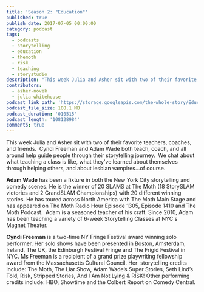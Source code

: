 ```yaml
---
title: 'Season 2: "Education"'
published: true
publish_date: 2017-07-05 00:00:00
category: podcast
tags:
  - podcasts
  - storytelling
  - education
  - themoth
  - risk
  - teaching
  - storystudio
description: "This week Julia and Asher sit with two of their favorite teachers, coaches, and friends.  Cyndi Freeman and Adam Wade both teach, coach, and all around help guide people through their storytelling journey.  We chat about what teaching a class is like, what they've learned about themselves through helping others, and about lesbian vampires...of course."
contributors:
  - asher-novek
  - julia-whitehouse
podcast_link_path: 'https://storage.googleapis.com/the-whole-story/Education%20Episode%203%20final.mp3'
podcast_file_size: 108.1 MB
podcast_duration: '010515'
podcast_length: '108128984'
comments: true
---
```



This week Julia and Asher sit with two of their favorite teachers, coaches, and friends. &nbsp;Cyndi Freeman and Adam Wade both teach, coach, and all around help guide people through their storytelling journey. &nbsp;We chat about what teaching a class is like, what they've learned about themselves through helping others, and about lesbian vampires...of course. &nbsp;&nbsp;

**Adam Wade**&nbsp;has been a fixture in both the New York City storytelling and comedy scenes. He is the winner of 20 SLAMS at The Moth (18 StorySLAM victories and 2 GrandSLAM Championships) with 20 different winning stories. He has toured across North America with The Moth Main Stage and has appeared on The Moth Radio Hour Episode 1305, Episode 1410 and The Moth Podcast. &nbsp;Adam is a seasoned teacher of his craft. Since 2010, Adam has been teaching a variety of 6-week Storytelling Classes at NYC's Magnet Theater.&nbsp;

**Cyndi Freeman** is a two-time NY Fringe Festival award winning solo performer. Her solo shows have been presented in Boston, Amsterdam, Ireland, The UK, the Edinburgh Festival Fringe and The Frigid Festival in NYC. Ms Freeman is a recipient of a grand prize playwriting fellowship award from the Massachusetts Cultural Council. Her &nbsp;storytelling credits include: The Moth, The Liar Show, Adam Wade’s Super Stories, Seth Lind’s Told, Risk, Stripped Stories, And I Am Not Lying & RISK! Other performing credits include: HBO, Showtime and the Colbert Report on Comedy Central.
<br>
<br>&nbsp;
